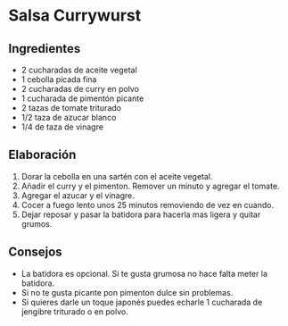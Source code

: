 # Salsa Currywurst
## Ingredientes
- 2 cucharadas de aceite vegetal
- 1 cebolla picada fina
- 2 cucharadas de curry en polvo
- 1 cucharada de pimentón picante
- 2 tazas de tomate triturado
- 1/2 taza de azucar blanco
- 1/4 de taza de vinagre
## Elaboración
1. Dorar la cebolla en una sartén con el aceite vegetal.
2. Añadir el curry y el pimenton. Remover un minuto y agregar el tomate.
3. Agregar el azucar y el vinagre.
4. Cocer a fuego lento unos 25 minutos removiendo de vez en cuando.
5. Dejar reposar y pasar la batidora para hacerla mas ligera y quitar grumos.
## Consejos
- La batidora es opcional. Si te gusta grumosa no hace falta meter la batidora.
- Si no te gusta picante pon pimenton dulce sin problemas.
- Si quieres darle un toque japonés puedes echarle 1 cucharada de jengibre triturado o en polvo. 
